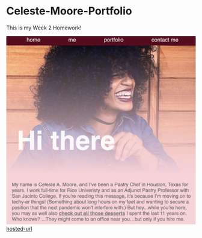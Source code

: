 # Celeste-Moore-Portfolio
This is my Week 2 Homework!

![Photo 1](./photos/screen-shot-website.png)
[hosted-url](https://celestealexmoore.github.io/celeste-moore-portfolio/)
